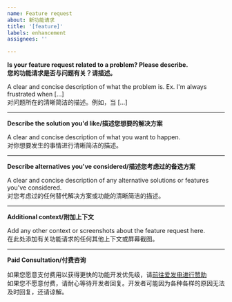 ```yaml
---
name: Feature request
about: 新功能请求
title: '[feature]'
labels: enhancement
assignees: ''

---
```


**Is your feature request related to a problem? Please describe.**<br/>
**您的功能请求是否与问题有关？请描述。**

A clear and concise description of what the problem is. Ex. I'm always frustrated when [...]<br/>
对问题所在的清晰简洁的描述。例如，当 [...]

---
**Describe the solution you'd like/描述您想要的解决方案**

A clear and concise description of what you want to happen.<br/>
对你想要发生的事情进行清晰简洁的描述。

---
**Describe alternatives you've considered/描述您考虑过的备选方案**

A clear and concise description of any alternative solutions or features you've considered.<br/>
对您考虑过的任何替代解决方案或功能的清晰简洁的描述。

---
**Additional context/附加上下文**

Add any other context or screenshots about the feature request here.<br/>
在此处添加有关功能请求的任何其他上下文或屏幕截图。

---
**Paid Consultation/付费咨询**

如果您愿意支付费用以获得更快的功能开发优先级，请[前往爱发电进行赞助](https://afdian.com/a/CaoMeiYouRen)<br/>
如果您不愿意付费，请耐心等待开发者回复。开发者可能因为各种各样的原因无法及时回复，还请谅解。
